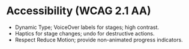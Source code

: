 # Accessibility (WCAG 2.1 AA)

- Dynamic Type; VoiceOver labels for stages; high contrast.
- Haptics for stage changes; undo for destructive actions.
- Respect Reduce Motion; provide non-animated progress indicators.
